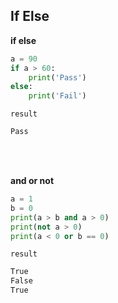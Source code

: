 ## If Else


**if else**
```python
a = 90
if a > 60:
    print('Pass')
else:
    print('Fail')
```

`result`  
```bash
Pass
```
<br></br>



**and or not**
```python
a = 1
b = 0
print(a > b and a > 0)
print(not a > 0)
print(a < 0 or b == 0)
```

`result`  
```bash
True
False
True
```
<br></br>

